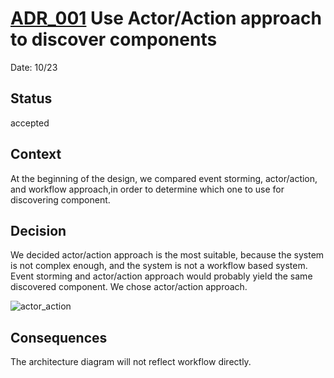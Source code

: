 # [ADR_001](../../../README.md) Use Actor/Action approach to discover components

Date: 10/23

## Status

accepted

## Context

At the beginning of the design, we compared event storming, actor/action, and workflow approach,in order to determine which one to use for discovering component.

## Decision

We decided actor/action approach is the most suitable, because the system is not complex enough, and the system is not a workflow based system. Event storming and actor/action approach would probably yield the same discovered component. We chose actor/action approach.

![actor_action](./images/actor_action.png)


## Consequences

The architecture diagram will not reflect workflow directly.


